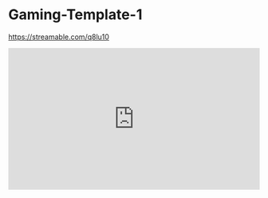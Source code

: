 # Gaming-Template-1

https://streamable.com/q8lu10
<!doctype html>
<html lang="fr">
  <div style="width:100%;height:0px;position:relative;padding-bottom:56.250%;"><iframe src="https://streamable.com/e/q8lu10" frameborder="0" width="100%" height="100%" allowfullscreen style="width:100%;height:100%;position:absolute;left:0px;top:0px;overflow:hidden;"></iframe></div>
</html>
